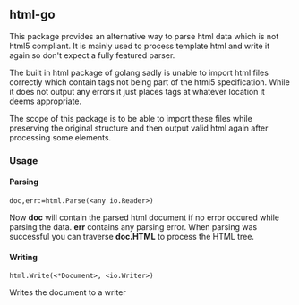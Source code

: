 ## html-go

This package provides an alternative way to parse html data which is not html5 compliant.
It is mainly used to process template html and write it again so don't expect a fully featured parser.

The built in html package of golang sadly is unable to import html files correctly which contain tags not being part
of the html5 specification. While it does not output any errors it just places tags at whatever location it deems appropriate.

The scope of this package is to be able to import these files while preserving the original structure and then output valid html
again after processing some elements.

### Usage

#### Parsing
```
doc,err:=html.Parse(<any io.Reader>)
```

Now **doc** will contain the parsed html document if no error occured while parsing the data. **err** contains any parsing error.
When parsing was successful you can traverse **doc.HTML** to process the HTML tree.

#### Writing
```
html.Write(<*Document>, <io.Writer>)
```

Writes the document to a writer